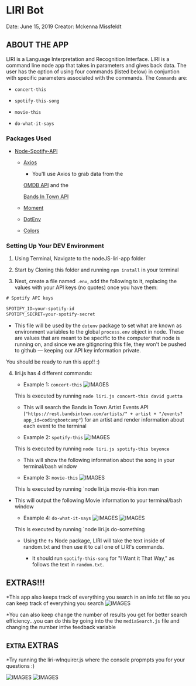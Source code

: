 # LIRI Bot

Date: June 15, 2019
Creator: Mckenna Missfeldt


## ABOUT THE APP
LIRI is a Language Interpretation and Recognition Interface. LIRI is a command line node app that takes in parameters and gives back data. The user has the option of using four commands (listed below) in conjuntion with specific parameters associated with the commands. The  `Commands` are:

   * `concert-this`

   * `spotify-this-song`

   * `movie-this`

   * `do-what-it-says`


### Packages Used
 * [Node-Spotify-API](https://www.npmjs.com/package/node-spotify-api)

   * [Axios](https://www.npmjs.com/package/axios)

     * You'll use Axios to grab data from the 
     
     [OMDB API](http://www.omdbapi.com) and the 
     
     [Bands In Town API](http://www.artists.bandsintown.com/bandsintown-api)

   * [Moment](https://www.npmjs.com/package/moment)

   * [DotEnv](https://www.npmjs.com/package/dotenv)

   * [Colors](https://www.npmjs.com/package/colors)





### Setting Up Your DEV Environment

1. Using Terminal, Navigate to the nodeJS-liri-app folder

2. Start by Cloning this folder and running `npm install` in your terminal

3. Next, create a file named `.env`, add the following to it, replacing the values with your API keys (no quotes) once you have them:

```js
# Spotify API keys

SPOTIFY_ID=your-spotify-id
SPOTIFY_SECRET=your-spotify-secret

```

* This file will be used by the `dotenv` package to set what are known as environment variables to the global `process.env` object in node. These are values that are meant to be specific to the computer that node is running on, and since we are gitignoring this file, they won't be pushed to github &mdash; keeping our API key information private.

You should be ready to run this app!! :)

4. liri.js has 4 different commands:
   * Example 1: `concert-this`
   ![IMAGES](/images/concert-this.PNG)

   This Is executed by running `node liri.js concert-this david guetta`

   * This will search the Bands in Town Artist Events API (`"https://rest.bandsintown.com/artists/" + artist + "/events?app_id=codingbootcamp"`) for an artist and render information about each event to the terminal

   * Example 2: `spotify-this`
      ![IMAGES](/images/spotify-this.PNG)

   This Is executed by running `node liri.js spotify-this beyonce`

   * This will show the following information about the song in your terminal/bash window

   * Example 3: `movie-this`
     ![IMAGES](/images/movie-this.PNG)

   This Is executed by running `node liri.js movie-this iron man
* This will output the following Movie information to your terminal/bash window

   * Example 4: `do-what-it-says`
        ![IMAGES](/images/do-something.PNG)
        ![IMAGES](/images/randomtxt.PNG)

   This Is executed by running `node liri.js do-something
   * Using the `fs` Node package, LIRI will take the text inside of random.txt and then use it to call one of LIRI's commands.

     * It should run `spotify-this-song` for "I Want it That Way," as follows the text in `random.txt`.



## EXTRAS!!!
*This app also keeps track of everything you search in an info.txt file so you can keep track of everything you search
![IMAGES](/images/log.PNG)


*You can also keep change the number of results you get for better search efficiency...you can do this by going into the the `mediaSearch.js` file and changing the number inthe feedback variable


## `EXTRA` EXTRAS

*Try running the liri-wInquirer.js where the console propmpts you for your questions :)

![IMAGES](/images/inq1.PNG)
![IMAGES](/images/inq2.PNG)
